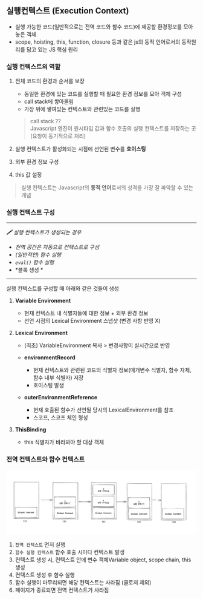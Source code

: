 ## 실행컨텍스트 (Execution Context)

- 실행 가능한 코드(일반적으로는 전역 코드와 함수 코드)에 제공할 환경정보를 모아놓은 객체
- scope, hoisting, this, function, closure 등과 같은 js의 동적 언어로서의 동작원리를 담고 있는 JS 핵심 원리

### 실행 컨텍스트의 역할

1. 전체 코드의 환경과 순서를 보장
    - 동일한 환경에 있는 코드를 실행할 때 필요한 환경 정보를 모아 객체 구성
    - call stack에 쌓아올림
    - 가장 위에 쌓여있는 컨텍스트와 관련있는 코드를 실행

    > call stack ??   
    > Javascript 엔진이 원시타입 값과 함수 호출의 실행 컨텍스트를 저장하는 곳(요청이 동기적으로 처리)

2. 실행 컨텍스트가 활성화되는 시점에 선언된 변수를 **호이스팅**
3. 외부 환경 정보 구성
4. this 값 설정

> 실행 컨텍스트는 Javascript의 **동적 언어**로서의 성격을 가장 잘 파악할 수 있는 개념


### 실행 컨텍스트 구성

---

*🖍️ 실행 컨텍스트가 생성되는 경우*
- *전역 공간은 자동으로 컨텍스트로 구성*
- *(일반적인) 함수 실행*
- *`eval()` 함수 실행*
- *블록 생성 *

---

실행 컨텍스트를 구성할 때 아래와 같은 것들이 생성

1. **Variable Environment**
    - 현재 컨텍스트 내 식별자들에 대한 정보 + 외부 환경 정보
    - 선언 시점의 Lexical Environment 스냅샷 (변경 사항 반영 X)

2. **Lexical Environment**
    - (최초) VariableEnvironment 복사 > 변경사항이 실시간으로 반영
    - **environmentRecord**
        - 현재 컨텍스트와 관련된 코드의 식별자 정보(매개변수 식별자, 함수 자체, 함수 내부 식별자) 저장
        - 호이스팅 발생

    - **outerEnvironmentReference**
        - 현재 호출된 함수가 선언될 당시의 LexicalEnvironment를 참조
        - 스코프, 스코프 체인 형성

3. **ThisBinding**
    - this 식별자가 바라봐야 할 대상 객체


### 전역 컨텍스트와 함수 컨텍스트

![실행컨텍스트](../99.image/executioncontext.png)

1. `전역 컨텍스트` 먼저 실행
2. `함수 실행 컨텍스트` 함수 호출 시마다 컨텍스트 발생
3. 컨텍스트 생성 시, 컨텍스트 안에 변수 객체Variable object, scope chain, this 생성
4. 컨텍스트 생성 후 함수 실행
5. 함수 실행이 마무리되면 해당 컨텍스트는 사라짐 (클로저 제외)
6. 페이지가 종료되면 전역 컨텍스트가 사라짐
